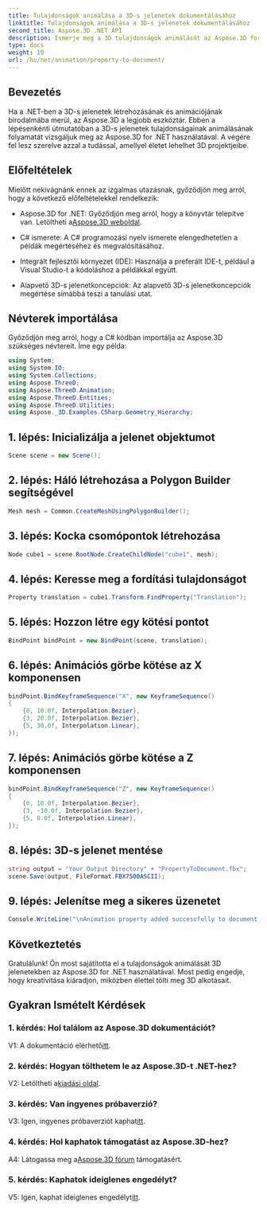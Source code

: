 ```yaml
---
title: Tulajdonságok animálása a 3D-s jelenetek dokumentálásához
linktitle: Tulajdonságok animálása a 3D-s jelenetek dokumentálásához
second_title: Aspose.3D .NET API
description: Ismerje meg a 3D tulajdonságok animálását az Aspose.3D for .NET segítségével. Lépésről lépésre szóló útmutató dinamikus jelenetek létrehozásához.
type: docs
weight: 10
url: /hu/net/animation/property-to-document/
---
```

## Bevezetés

Ha a .NET-ben a 3D-s jelenetek létrehozásának és animációjának birodalmába merül, az Aspose.3D a legjobb eszköztár. Ebben a lépésenkénti útmutatóban a 3D-s jelenetek tulajdonságainak animálásának folyamatát vizsgáljuk meg az Aspose.3D for .NET használatával. A végére fel lesz szerelve azzal a tudással, amellyel életet lehelhet 3D projektjeibe.

## Előfeltételek

Mielőtt nekivágnánk ennek az izgalmas utazásnak, győződjön meg arról, hogy a következő előfeltételekkel rendelkezik:

-  Aspose.3D for .NET: Győződjön meg arról, hogy a könyvtár telepítve van. Letöltheti a[Aspose.3D weboldal](https://releases.aspose.com/3d/net/).

- C# ismerete: A C# programozási nyelv ismerete elengedhetetlen a példák megértéséhez és megvalósításához.

- Integrált fejlesztői környezet (IDE): Használja a preferált IDE-t, például a Visual Studio-t a kódoláshoz a példákkal együtt.

- Alapvető 3D-s jelenetkoncepciók: Az alapvető 3D-s jelenetkoncepciók megértése simábbá teszi a tanulási utat.

## Névterek importálása

Győződjön meg arról, hogy a C# kódban importálja az Aspose.3D szükséges névtereit. Íme egy példa:

```csharp
using System;
using System.IO;
using System.Collections;
using Aspose.ThreeD;
using Aspose.ThreeD.Animation;
using Aspose.ThreeD.Entities;
using Aspose.ThreeD.Utilities;
using Aspose._3D.Examples.CSharp.Geometry_Hierarchy;
```

## 1. lépés: Inicializálja a jelenet objektumot

```csharp
Scene scene = new Scene();
```

## 2. lépés: Háló létrehozása a Polygon Builder segítségével

```csharp
Mesh mesh = Common.CreateMeshUsingPolygonBuilder();
```

## 3. lépés: Kocka csomópontok létrehozása

```csharp
Node cube1 = scene.RootNode.CreateChildNode("cube1", mesh);
```

## 4. lépés: Keresse meg a fordítási tulajdonságot

```csharp
Property translation = cube1.Transform.FindProperty("Translation");
```

## 5. lépés: Hozzon létre egy kötési pontot

```csharp
BindPoint bindPoint = new BindPoint(scene, translation);
```

## 6. lépés: Animációs görbe kötése az X komponensen

```csharp
bindPoint.BindKeyframeSequence("X", new KeyframeSequence()
{
    {0, 10.0f, Interpolation.Bezier},
    {3, 20.0f, Interpolation.Bezier},
    {5, 30.0f, Interpolation.Linear},
});
```

## 7. lépés: Animációs görbe kötése a Z komponensen

```csharp
bindPoint.BindKeyframeSequence("Z", new KeyframeSequence()
{
    {0, 10.0f, Interpolation.Bezier},
    {3, -10.0f, Interpolation.Bezier},
    {5, 0.0f, Interpolation.Linear},
});
```

## 8. lépés: 3D-s jelenet mentése

```csharp
string output = "Your Output Directory" + "PropertyToDocument.fbx";
scene.Save(output, FileFormat.FBX7500ASCII);
```

## 9. lépés: Jelenítse meg a sikeres üzenetet

```csharp
Console.WriteLine("\nAnimation property added successfully to document.\nFile saved at " + output);
```

## Következtetés

Gratulálunk! Ön most sajátította el a tulajdonságok animálását 3D jelenetekben az Aspose.3D for .NET használatával. Most pedig engedje, hogy kreativitása kiáradjon, miközben élettel tölti meg 3D alkotásait.

## Gyakran Ismételt Kérdések

### 1. kérdés: Hol találom az Aspose.3D dokumentációt?

 V1: A dokumentáció elérhető[itt](https://reference.aspose.com/3d/net/).

### 2. kérdés: Hogyan tölthetem le az Aspose.3D-t .NET-hez?

 V2: Letöltheti a[kiadási oldal](https://releases.aspose.com/3d/net/).

### 3. kérdés: Van ingyenes próbaverzió?

 V3: Igen, ingyenes próbaverziót kaphat[itt](https://releases.aspose.com/).

### 4. kérdés: Hol kaphatok támogatást az Aspose.3D-hez?

 A4: Látogassa meg a[Aspose.3D fórum](https://forum.aspose.com/c/3d/18) támogatásért.

### 5. kérdés: Kaphatok ideiglenes engedélyt?

 V5: Igen, kaphat ideiglenes engedélyt[itt](https://purchase.aspose.com/temporary-license/).